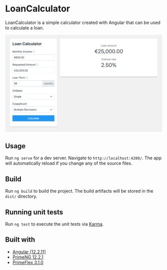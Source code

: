 # LoanCalculator

LoanCalculator is a simple calculator created with Angular that can be used to calculate a loan.

![Loan Calculator](loan-calculator.png)

## Usage

Run `ng serve` for a dev server. Navigate to `http://localhost:4200/`. The app will automatically reload if you change
any of the source files.

## Build

Run `ng build` to build the project. The build artifacts will be stored in the `dist/` directory.

## Running unit tests

Run `ng test` to execute the unit tests via [Karma](https://karma-runner.github.io).

## Built with

* [Angular (12.2.11)](https://angular.io/)
* [PrimeNG 12.2.1](https://www.primefaces.org/primeng/)
* [PrimeFlex 3.1.0](https://primefaces.org/primeflex/)
